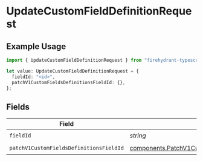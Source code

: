 # UpdateCustomFieldDefinitionRequest

## Example Usage

```typescript
import { UpdateCustomFieldDefinitionRequest } from "firehydrant-typescript-sdk/models/operations";

let value: UpdateCustomFieldDefinitionRequest = {
  fieldId: "<id>",
  patchV1CustomFieldsDefinitionsFieldId: {},
};
```

## Fields

| Field                                                                                                                | Type                                                                                                                 | Required                                                                                                             | Description                                                                                                          |
| -------------------------------------------------------------------------------------------------------------------- | -------------------------------------------------------------------------------------------------------------------- | -------------------------------------------------------------------------------------------------------------------- | -------------------------------------------------------------------------------------------------------------------- |
| `fieldId`                                                                                                            | *string*                                                                                                             | :heavy_check_mark:                                                                                                   | N/A                                                                                                                  |
| `patchV1CustomFieldsDefinitionsFieldId`                                                                              | [components.PatchV1CustomFieldsDefinitionsFieldId](../../models/components/patchv1customfieldsdefinitionsfieldid.md) | :heavy_check_mark:                                                                                                   | N/A                                                                                                                  |